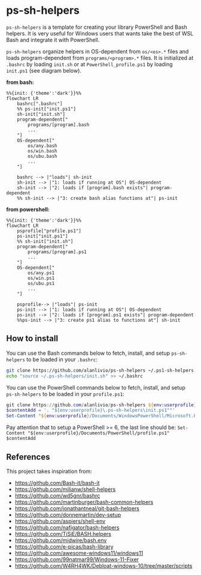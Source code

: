 # ps-sh-helpers

`ps-sh-helpers` is a template for creating your library PowerShell and Bash helpers.  It is very useful for Windows users that wants take the best of WSL Bash and integrate it with PowerShell.

`ps-sh-helpers`  organize helpers in OS-dependent from `os/<os>.*` files and loads program-dependent from `programs/<program>.*` files. It is initialized at `.bashrc` by loading `init.sh` or at `PowerShell_profile.ps1` by loading `init.ps1` (see diagram below).

**from bash:**

```mermaid
%%{init: {'theme':'dark'}}%%
flowchart LR
    bashrc[".bashrc"]
    %% ps-init["init.ps1"]
    sh-init["init.sh"]
    program-dependent["
        programs/[program].bash
        ...
    "]
    OS-dependent["
        os/any.bash
        os/win.bash
        os/ubu.bash
        ...
    "]
    
    bashrc --> |"loads"| sh-init
    sh-init --> |"1: loads if running at OS"| OS-dependent
    sh-init --> |"2: loads if [program].bash exists"| program-dependent
    %% sh-init --> |"3: create bash alias functions at"| ps-init
```

**from powershell:**

```mermaid
%%{init: {'theme':'dark'}}%%
flowchart LR
    psprofile["profile.ps1"]
    ps-init["init.ps1"]
    %% sh-init["init.sh"]
    program-dependent["
        programs/[program].ps1
        ...
    "]
    OS-dependent["
        os/any.ps1
        os/win.ps1
        os/ubu.ps1
        ...
    "]

    psprofile--> |"loads"| ps-init
    ps-init --> |"1: loads if running at OS"| OS-dependent
    ps-init --> |"2: loads if [program].ps1 exists"| program-dependent
    %%ps-init --> |"3: create ps1 alias to functions at"| sh-init
```

## How to install

You can use the Bash commands below to fetch, install, and setup `ps-sh-helpers` to be loaded in your `.bashrc`:

```bash
git clone https://github.com/alanlivio/ps-sh-helpers ~/.ps1-sh-helpers
echo "source ~/.ps-sh-helpers/init.sh" >> ~/.bashrc
```

You can use the PowerShell commands below to fetch, install, and setup `ps-sh-helpers`  to be loaded in your `profile.ps1`:

```ps1
git clone https://github.com/alanlivio/ps-sh-helpers ${env:userprofile}\.ps1-sh-helpers
$contentAdd = '. "${env:userprofile}\.ps-sh-helpers\init.ps1""'
Set-Content "${env:userprofile}/Documents/WindowsPowerShell/Microsoft.PowerShell_profile.ps1" $contentAdd 
```

Pay attention that to setup a PowerShell >= 6, the last line should be:
`Set-Content "${env:userprofile}/Documents/PowerShell/profile.ps1" $contentAdd`

## References

This project takes inspiration from:

- <https://github.com/Bash-it/bash-it>
- <https://github.com/milianw/shell-helpers>
- <https://github.com/wd5gnr/bashrc>
- <https://github.com/martinburger/bash-common-helpers>
- <https://github.com/jonathantneal/git-bash-helpers>
- <https://github.com/donnemartin/dev-setup>
- <https://github.com/aspiers/shell-env>
- <https://github.com/nafigator/bash-helpers>
- <https://github.com/TiSiE/BASH.helpers>
- <https://github.com/midwire/bash.env>
- <https://github.com/e-picas/bash-library>
- <https://github.com/awesome-windows11/windows11>
- <https://github.com/99natmar99/Windows-11-Fixer>
- <https://github.com/W4RH4WK/Debloat-windows-10/tree/master/scripts>
